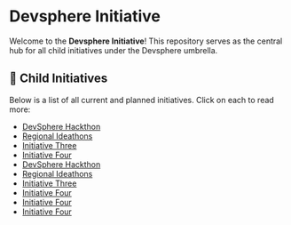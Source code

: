 # Devsphere Initiative

Welcome to the **Devsphere Initiative**! This repository serves as the central hub for all child initiatives under the Devsphere umbrella.
## 📁 Child Initiatives

Below is a list of all current and planned initiatives. Click on each to read more:

- [DevSphere Hackthon](./Hackathon.md)
- [Regional Ideathons](./Ideathon.md)
- [Initiative Three](./Career-Ladder.md)
- [Initiative Four](./Dev-Hero-Circles-Cohort.md)
- [DevSphere Hackthon](./DevHub-AMA.md)
- [Regional Ideathons](./GenAI-Skilling-Certification.md)
- [Initiative Three](./Next-Level-Certification-Cohort.md)
- [Initiative Four](./Q-Cafe.md)
- [Initiative Four](./Women-in-Tech-Mixers.md)
- [Initiative Four](./Women-skilling-cohort.md)

